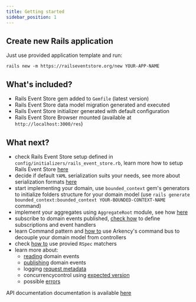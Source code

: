 ```yaml
---
title: Getting started
sidebar_position: 1
---
```


## Create new Rails application

Just use provided application template and run:

```
rails new -m https://railseventstore.org/new YOUR-APP-NAME
```

## What's included?

- Rails Event Store gem added to `Gemfile` (latest version)
- Rails Event Store data model migration generated and executed
- Rails Event Store initializer generated with default configuration
- Rails Event Store Browser mounted (available at `http://localhost:3000/res`)

## What next?

- check Rails Event Store setup defined in `config/initializers/rails_event_store.rb`, learn more how to setup Rails Event Store [here](./install)
- decide if default `YAML` serialization suits your needs, see more about serialization formats [here](../advanced/mapping_serialization)
- start implementing your domain, use `bounded_context` gem's generators to initialize folders structure for your domain model (use `rails generate bounded_context:bounded_context YOUR-BOUNDED-CONTEXT-NAME` command)
- implement your aggregates using `AggregateRoot` module, see how [here](../advanced/app.md)
- subscribe to domain events published, [check how](./subscribe) to define subscriptions and event handlers
- learn Command pattern and [how to](../advanced/command_bus) use Arkency's command bus to decouple your domain model from controllers
- check [how to](../advanced/rspec) use provied `RSpec` matchers
- learn more about:
  - [reading](./read) domain events
  - [publishing](./publish) domain events
  - logging [request metadata](../advanced/request_metadata)
  - concurrencycontrol using [expected version](../advanced/expected_version)
  - possible [errors](../advanced/exceptions)

API documentation documentation is available [here](../advanced/api)
